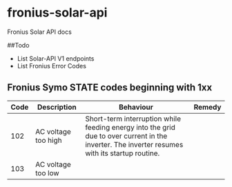 # fronius-solar-api
Fronius Solar API docs

##Todo
* List Solar-API V1 endpoints
* List Fronius Error Codes



## Fronius Symo STATE codes beginning with 1xx

|Code   |Description            |Behaviour  |Remedy |
|-------|-----------------------|-----------|-------|
|102    |AC voltage too high    | Short-term interruption while feeding energy into the grid due to over current in the inverter. The inverter resumes with its startup routine. | | 
|103    |AC voltage too low     |           |       |
